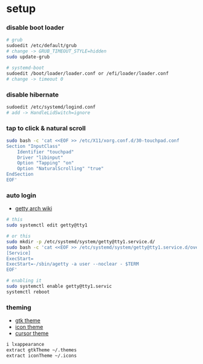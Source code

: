 # setup

### disable boot loader
```sh
# grub
sudoedit /etc/default/grub
# change -> GRUB_TIMEOUT_STYLE=hidden
sudo update-grub

# systemd-boot
sudoedit /boot/loader/loader.conf or /efi/loader/loader.conf
# change -> timeout 0
```

### disable hibernate
```sh
sudoedit /etc/systemd/logind.conf
# add -> HandleLidSwitch=ignore
```

### tap to click & natural scroll
```sh
sudo bash -c 'cat <<EOF >> /etc/X11/xorg.conf.d/30-touchpad.conf
Section "InputClass"
    Identifier "touchpad"
    Driver "libinput"
    Option "Tapping" "on"
    Option "NaturalScrolling" "true"
EndSection
EOF'
```

### auto login
* [getty arch wiki](ahttps://wiki.archlinux.org/title/Getty)

```sh
# this
sudo systemctl edit getty@tty1

# or this
sudo mkdir -p /etc/systemd/system/getty@tty1.service.d/
sudo bash -c 'cat <<EOF >> /etc/systemd/system/getty@tty1.service.d/override.conf
[Service]
ExecStart=
ExecStart=-/sbin/agetty -a user --noclear - $TERM
EOF'

# enabling it
sudo systemctl enable getty@tty1.servic
systemctl reboot
```

### theming
* [gtk theme](https://www.pling.com/p/1441725)
* [icon theme](https://www.pling.com/p/1166289)
* [cursor theme](https://www.gnome-look.org/p/1197198)
```sh
i lxappearance
extract gtkTheme ~/.themes
extract iconTheme ~/.icons
```
